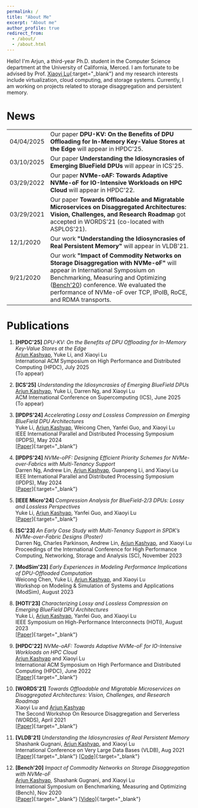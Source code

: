 ```yaml
---
permalink: /
title: "About Me"
excerpt: "About me"
author_profile: true
redirect_from: 
  - /about/
  - /about.html
---
```


<link rel="stylesheet" type="text/css" media="all" href="assets/css/about_page.css" />

Hello! I'm Arjun, a third-year Ph.D. student in the Computer Science department at the University of California, Merced. I am fortunate to be advised by Prof. [Xiaoyi Lu](https://sites.ucmerced.edu/luxi){:target="_blank"} and my research interests include virtualization, cloud computing, and storage systems. Currently, I am working on projects related to storage disaggregation and persistent memory.

# News

<table>
  <tr>
    <td>04/04/2025</td>
    <td>Our paper <b>DPU-KV: On the Benefits of DPU Offloading for In-Memory Key-Value Stores at the Edge</b> will appear in HPDC'25.</td>
  </tr>
  <tr>
    <td>03/10/2025</td>
    <td>Our paper <b>Understanding the Idiosyncrasies of Emerging BlueField DPUs</b> will appear in ICS'25.</td>
  </tr>
    <tr>
    <td>03/29/2022</td>
    <td>Our paper <b>NVMe-oAF: Towards Adaptive NVMe-oF for IO-Intensive Workloads on HPC Cloud</b> will appear in HPDC'22.</td>
  </tr>
  <tr>
    <td>03/29/2021</td>
    <td>Our paper <b>Towards Offloadable and Migratable Microservices on Disaggregated Architectures: Vision, Challenges, and Research Roadmap</b> got accepted in WORDS'21 (co-located with ASPLOS'21).</td>
  </tr>
  <tr>
    <td>12/1/2020</td>
    <td>Our work <b>"Understanding the Idiosyncrasies of Real Persistent Memory"</b> will appear in VLDB'21.</td>
  </tr>
  <tr>
    <td>9/21/2020</td>
    <td>Our work <b>"Impact of Commodity Networks on Storage Disaggregation with NVMe-oF"</b> will appear in International Symposium on Benchmarking, Measuring and Optimizing (<a href="https://www.benchcouncil.org/bench20/index.html" target="_blank">Bench'20</a>) conference. We evaluated the performance of NVMe-oF over TCP, IPoIB, RoCE, and RDMA transports.</td>
  </tr>
</table>

# Publications
1. **[HPDC'25]** *DPU-KV: On the Benefits of DPU Offloading for In-Memory Key-Value Stores at the Edge*  
   <ins>Arjun Kashyap</ins>, Yuke Li, and Xiaoyi Lu  
   International ACM Symposium on High Performance and Distributed Computing (HPDC), July 2025  
   (To appear)
2. **[ICS'25]** *Understanding the Idiosyncrasies of Emerging BlueField DPUs*  
   <ins>Arjun Kashyap</ins>, Yuke Li, Darren Ng, and Xiaoyi Lu  
   ACM International Conference on Supercomputing (ICS), June 2025  
   (To appear)
3. **[IPDPS'24]** *Accelerating Lossy and Lossless Compression on Emerging BlueField DPU Architectures*  
   Yuke Li, <ins>Arjun Kashyap</ins>, Weicong Chen, Yanfei Guo, and Xiaoyi Lu  
   IEEE International Parallel and Distributed Processing Symposium (IPDPS), May 2024  
   [[Paper]](https://ieeexplore.ieee.org/document/10579226){:target="_blank"}
4. **[IPDPS'24]** *NVMe-oPF: Designing Efficient Priority Schemes for NVMe-over-Fabrics with Multi-Tenancy Support*  
   Darren Ng, Andrew Lin, <ins>Arjun Kashyap</ins>, Guanpeng Li, and Xiaoyi Lu  
   IEEE International Parallel and Distributed Processing Symposium (IPDPS), May 2024  
   [[Paper]](https://ieeexplore.ieee.org/document/10579141){:target="_blank"}
5. **[IEEE Micro'24]** *Compression Analysis for BlueField-2/3 DPUs: Lossy and Lossless Perspectives*  
   Yuke Li, <ins>Arjun Kashyap</ins>, Yanfei Guo, and Xiaoyi Lu  
   [[Paper]](https://ieeexplore.ieee.org/document/10364358){:target="_blank"}
6. **[SC'23]** *An Early Case Study with Multi-Tenancy Support in SPDK’s NVMe-over-Fabric Designs (Poster)*  
   Darren Ng, Charles Parkinson, Andrew Lin, <ins>Arjun Kashyap</ins>, and Xiaoyi Lu    
   Proceedings of the International Conference for High Performance Computing, Networking, Storage and Analysis (SC), November 2023 
7. **[ModSim'23]** *Early Experiences in Modeling Performance Implications of DPU-Offloaded Computation*  
   Weicong Chen, Yuke Li, <ins>Arjun Kashyap</ins>, and Xiaoyi Lu    
   Workshop on Modeling & Simulation of Systems and Applications (ModSim), August 2023  
8. **[HOTI'23]** *Characterizing Lossy and Lossless Compression on Emerging BlueField DPU Architectures*  
   Yuke Li, <ins>Arjun Kashyap</ins>, Yanfei Guo, and Xiaoyi Lu  
   IEEE Symposium on High-Performance Interconnects (HOTI), August 2023  
   [[Paper]](https://ieeexplore.ieee.org/abstract/document/10287290){:target="_blank"}
9. **[HPDC'22]** *NVMe-oAF: Towards Adaptive NVMe-oF for IO-Intensive Workloads on HPC Cloud*  
   <ins>Arjun Kashyap</ins> and Xiaoyi Lu  
   International ACM Symposium on High Performance and Distributed Computing (HPDC), June 2022  
   [[Paper]](https://dl.acm.org/doi/pdf/10.1145/3502181.3531476){:target="_blank"}

10. **[WORDS'21]** *Towards Offloadable and Migratable Microservices on Disaggregated Architectures: Vision, Challenges, and Research Roadmap*  
   Xiaoyi Lu  and <ins>Arjun Kashyap</ins>  
    The Second Workshop On Resource Disaggregation and Serverless (WORDS), April 2021  
   [[Paper]](https://arxiv.org/pdf/2104.11272.pdf){:target="_blank"}

11. **[VLDB'21]** *Understanding the Idiosyncrasies of Real Persistent Memory*  
   Shashank Gugnani, <ins>Arjun Kashyap</ins>, and Xiaoyi Lu  
    International Conference on Very Large Data Bases (VLDB), Aug 2021  
   [[Paper]](https://dl.acm.org/doi/pdf/10.14778/3436905.3436921){:target="_blank"}  [[Code]](https://github.com/padsys/PMIdioBench){:target="_blank"}
   
12. **[Bench'20]** *Impact of Commodity Networks on Storage Disaggregation with NVMe-oF*  
   <ins>Arjun Kashyap</ins>, Shashank Gugnani, and Xiaoyi Lu  
    International Symposium on Benchmarking, Measuring and Optimizing (Bench), Nov 2020  
   [[Paper]](https://link.springer.com/chapter/10.1007/978-3-030-71058-3_3){:target="_blank"}  [[Video]](https://www.youtube.com/watch?v=4K17ED9OMmU&ab_channel=Bench%2720){:target="_blank"}
